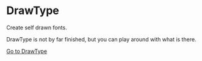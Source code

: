 # DrawType

Create self drawn fonts.

DrawType is not by far finished, but you can play around with what is there.

[Go to DrawType](https://dev.drawtype.nl)
